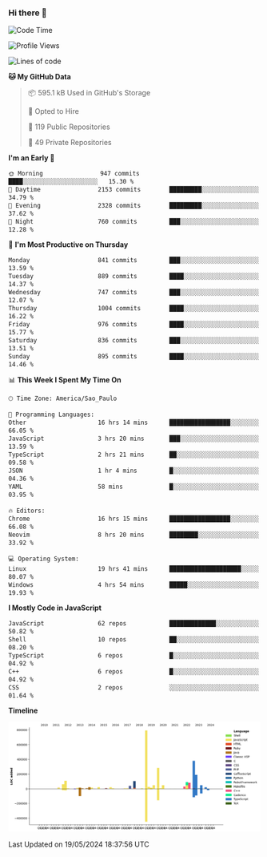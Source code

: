 ### Hi there 👋

<!--START_SECTION:waka-->
![Code Time](http://img.shields.io/badge/Code%20Time-5%2C993%20hrs%2040%20mins-blue)

![Profile Views](http://img.shields.io/badge/Profile%20Views-1-blue)

![Lines of code](https://img.shields.io/badge/From%20Hello%20World%20I%27ve%20Written-2.5%20million%20lines%20of%20code-blue)

**🐱 My GitHub Data** 

> 📦 595.1 kB Used in GitHub's Storage 
 > 
> 💼 Opted to Hire
 > 
> 📜 119 Public Repositories 
 > 
> 🔑 49 Private Repositories 
 > 
**I'm an Early 🐤** 

```text
🌞 Morning                947 commits         ████░░░░░░░░░░░░░░░░░░░░░   15.30 % 
🌆 Daytime                2153 commits        █████████░░░░░░░░░░░░░░░░   34.79 % 
🌃 Evening                2328 commits        █████████░░░░░░░░░░░░░░░░   37.62 % 
🌙 Night                  760 commits         ███░░░░░░░░░░░░░░░░░░░░░░   12.28 % 
```
📅 **I'm Most Productive on Thursday** 

```text
Monday                   841 commits         ███░░░░░░░░░░░░░░░░░░░░░░   13.59 % 
Tuesday                  889 commits         ████░░░░░░░░░░░░░░░░░░░░░   14.37 % 
Wednesday                747 commits         ███░░░░░░░░░░░░░░░░░░░░░░   12.07 % 
Thursday                 1004 commits        ████░░░░░░░░░░░░░░░░░░░░░   16.22 % 
Friday                   976 commits         ████░░░░░░░░░░░░░░░░░░░░░   15.77 % 
Saturday                 836 commits         ███░░░░░░░░░░░░░░░░░░░░░░   13.51 % 
Sunday                   895 commits         ████░░░░░░░░░░░░░░░░░░░░░   14.46 % 
```


📊 **This Week I Spent My Time On** 

```text
🕑︎ Time Zone: America/Sao_Paulo

💬 Programming Languages: 
Other                    16 hrs 14 mins      █████████████████░░░░░░░░   66.05 % 
JavaScript               3 hrs 20 mins       ███░░░░░░░░░░░░░░░░░░░░░░   13.59 % 
TypeScript               2 hrs 21 mins       ██░░░░░░░░░░░░░░░░░░░░░░░   09.58 % 
JSON                     1 hr 4 mins         █░░░░░░░░░░░░░░░░░░░░░░░░   04.36 % 
YAML                     58 mins             █░░░░░░░░░░░░░░░░░░░░░░░░   03.95 % 

🔥 Editors: 
Chrome                   16 hrs 15 mins      █████████████████░░░░░░░░   66.08 % 
Neovim                   8 hrs 20 mins       ████████░░░░░░░░░░░░░░░░░   33.92 % 

💻 Operating System: 
Linux                    19 hrs 41 mins      ████████████████████░░░░░   80.07 % 
Windows                  4 hrs 54 mins       █████░░░░░░░░░░░░░░░░░░░░   19.93 % 
```

**I Mostly Code in JavaScript** 

```text
JavaScript               62 repos            █████████████░░░░░░░░░░░░   50.82 % 
Shell                    10 repos            ██░░░░░░░░░░░░░░░░░░░░░░░   08.20 % 
TypeScript               6 repos             █░░░░░░░░░░░░░░░░░░░░░░░░   04.92 % 
C++                      6 repos             █░░░░░░░░░░░░░░░░░░░░░░░░   04.92 % 
CSS                      2 repos             ░░░░░░░░░░░░░░░░░░░░░░░░░   01.64 % 
```



**Timeline**

![Lines of Code chart](https://raw.githubusercontent.com/jampow/jampow/master/assets/bar_graph.png)


 Last Updated on 19/05/2024 18:37:56 UTC
<!--END_SECTION:waka-->
